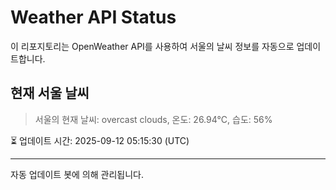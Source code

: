 
# Weather API Status

이 리포지토리는 OpenWeather API를 사용하여 서울의 날씨 정보를 자동으로 업데이트합니다.

## 현재 서울 날씨
> 서울의 현재 날씨: overcast clouds, 온도: 26.94°C, 습도: 56%

⏳ 업데이트 시간: 2025-09-12 05:15:30 (UTC)

---
자동 업데이트 봇에 의해 관리됩니다.
